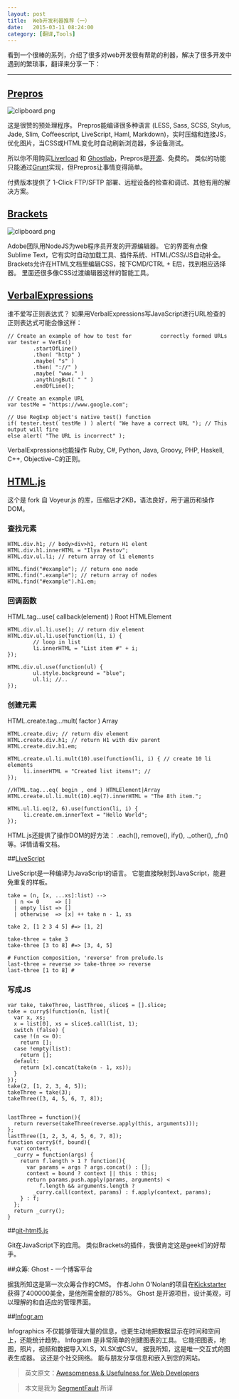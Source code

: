 ```yaml
---
layout: post
title:  Web开发利器推荐（一）
date:   2015-03-11 08:24:00
category: [翻译,Tools]
---
```


看到一个很棒的系列，介绍了很多对web开发很有帮助的利器，解决了很多开发中遇到的繁琐事，翻译来分享一下：

---

## [Prepros][1]

![clipboard.png](http://segmentfault.com/img/bVk15L)

这是很赞的预处理程序。 Prepros能编译很多种语言 (LESS, Sass, SCSS, Stylus, Jade, Slim, Coffeescript, LiveScript, Haml, Markdown)，实时压缩和连接JS，优化图片，当CSS或HTML变化时自动刷新浏览器，多设备测试。

所以你不用购买[Liverload][2] 和 [Ghostlab][3]，Prepros是[开源][4]、免费的。 类似的功能只能通过[Grunt][5]实现，但Prepros让事情变得简单。

<!--more-->

付费版本提供了 1-Click FTP/SFTP 部署、远程设备的检查和调试、其他有用的解决方案。

## [Brackets][6]

![clipboard.png](http://segmentfault.com/img/bVk15M)

Adobe团队用NodeJS为web程序员开发的开源编辑器。 它的界面有点像 Sublime Text，它有实时自动加载工具、插件系统、HTML/CSS/JS自动补全。 Brackets允许在HTML文档里编辑CSS，按下CMD/CTRL + E后，找到相应选择器。 里面还很多像CSS过渡编辑器这样的智能工具。

## [VerbalExpressions][7]

谁不爱写正则表达式？ 如果用VerbalExpressions写JavaScript进行URL检查的正则表达式可能会像这样：

    // Create an example of how to test for         correctly formed URLs
    var tester = VerEx()
            .startOfLine()
            .then( "http" )
            .maybe( "s" )
            .then( "://" )
            .maybe( "www." )
            .anythingBut( " " )
            .endOfLine();
    
    // Create an example URL
    var testMe = "https://www.google.com";
    
    // Use RegExp object's native test() function
    if( tester.test( testMe ) ) alert( "We have a correct URL "); // This output will fire
    else alert( "The URL is incorrect" );

VerbalExpressions也能操作 Ruby, C#, Python, Java, Groovy, PHP, Haskell, C++, Objective-C的正则。

##  [HTML.js][8]

这个是 fork 自 Voyeur.js 的库，压缩后才2KB，语法良好，用于遍历和操作DOM。

### 查找元素

    HTML.div.h1; // body>div>h1, return H1 elent
    HTML.div.h1.innerHTML = "Ilya Pestov"; 
    HTML.div.ul.li; // return array of li elements
    
    HTML.find("#example"); // return one node
    HTML.find(".example"); // return array of nodes
    HTML.find("#example").h1.em; 
    
### 回调函数

HTML.tag...use( callback(element) ) Root HTMLElement


    HTML.div.ul.li.use(); // return div element
    HTML.div.ul.li.use(function(li, i) {
            // loop in list 
            li.innerHTML = "List item #" + i;
    });
    
    HTML.div.ul.use(function(ul) {
            ul.style.background = "blue";
            ul.li; //..
    });


### 创建元素

HTML.create.tag...mult( factor ) Array

    HTML.create.div; // return div element
    HTML.create.div.h1; // return H1 with div parent
    HTML.create.div.h1.em;
    
    HTML.create.ul.li.mult(10).use(function(li, i) { // create 10 li elements 
         li.innerHTML = "Created list items!"; // 
    });
    
    //HTML.tag...eq( begin , end ) HTMLElement|Array
    HTML.create.ul.li.mult(10).eq(7).innerHTML = "The 8th item.";
    
    HTML.ul.li.eq(2, 6).use(function(li, i) {
         li.create.em.innerText = "Hello World";
    });


 HTML.js还提供了操作DOM的好方法： .each(), remove(), ify(), ._other(), _fn()等。详情请看文档。

##[LiveScript][9]

LiveScript是一种编译为JavaScript的语言。 它能直接映射到JavaScript，能避免重复的样板。

    take = (n, [x, ...xs]:list) -->
      | n <= 0     => []
      | empty list => []
      | otherwise  => [x] ++ take n - 1, xs
    
    take 2, [1 2 3 4 5] #=> [1, 2]
    
    take-three = take 3
    take-three [3 to 8] #=> [3, 4, 5]
    
    # Function composition, 'reverse' from prelude.ls
    last-three = reverse >> take-three >> reverse
    last-three [1 to 8] #
    
### 写成JS


    var take, takeThree, lastThree, slice$ = [].slice;
    take = curry$(function(n, list){
      var x, xs;
      x = list[0], xs = slice$.call(list, 1);
      switch (false) {
      case !(n <= 0):
        return [];
      case !empty(list):
        return [];
      default:
        return [x].concat(take(n - 1, xs));
      }
    });
    take(2, [1, 2, 3, 4, 5]);
    takeThree = take(3);
    takeThree([3, 4, 5, 6, 7, 8]);
    
    
    lastThree = function(){
      return reverse(takeThree(reverse.apply(this, arguments)));
    };
    lastThree([1, 2, 3, 4, 5, 6, 7, 8]);
    function curry$(f, bound){
      var context,
      _curry = function(args) {
        return f.length > 1 ? function(){
          var params = args ? args.concat() : [];
          context = bound ? context || this : this;
          return params.push.apply(params, arguments) <
              f.length && arguments.length ?
            _curry.call(context, params) : f.apply(context, params);
        } : f;
      };
      return _curry();
    }


##[git-html5.js][10]

Git在JavaScript下的应用。 类似Brackets的插件，我很肯定这是geek们的好帮手。


##众筹: Ghost - 一个博客平台

据我所知这是第一次众筹合作的CMS。 作者John O'Nolan的项目在[Kickstarter][11]获得了400000美金，是他所需金额的785%。 Ghost 是开源项目，设计美观，可以理解的和自适应的管理界面。


##[Infogr.am][12]

Infographics 不仅能够管理大量的信息，也更生动地把数据显示在时间和空间上，还能统计趋势。 Infogram 是非常简单的创建图表的工具。 它能把图表，地图，照片，视频和数据导入XLS，XLSX或CSV。 据我所知，这是唯一交互式的图表生成器。 这还是个社交网络。 能与朋友分享信息和嵌入到您的网站。


> 英文原文：[Awesomeness & Usefulness for Web Developers][13]

> 本文是我为 [SegmentFault][14] 所译

  [1]: http://alphapixels.com/prepros/
  [2]: http://livereload.com/
  [3]: http://vanamco.com/ghostlab/
  [4]: https://github.com/Subash/Prepros
  [5]: http://gruntjs.com/
  [6]: http://brackets.io/
  [7]: https://github.com/VerbalExpressions/JSVerbalExpressions
  [8]: https://github.com/nbubna/HTML
  [9]: http://livescript.net/
  [10]: https://github.com/ryanackley/git-html5.js
  [11]: http://www.kickstarter.com/projects/johnonolan/ghost-just-a-blogging-platform
  [12]: https://infogr.am/
  [13]: http://ipestov.com/awesomeness-and-usefulness-for-web-developers/
  [14]: http://segmentfault.net/blog/news/1190000002590594


